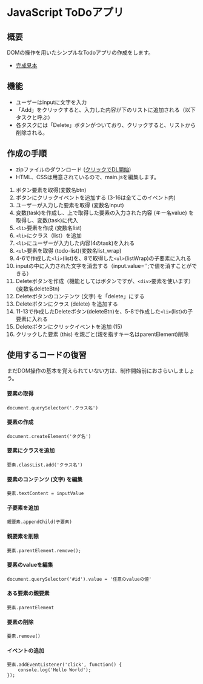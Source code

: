 # JavaScript ToDoアプリ

## 概要
DOMの操作を用いたシンプルなTodoアプリの作成をします。

* [完成見本](https://razonaluis.github.io/technext/04-05JavaScript/JS_Todo/)

## 機能
* ユーザーはinputに文字を入力
* 「Add」をクリックすると、入力した内容が下のリストに追加される（以下タスクと呼ぶ）
* 各タスクには「Delete」ボタンがついており、クリックすると、リストから削除される。

## 作成の手順

* zipファイルのダウンロード ([クリックでDL開始](https://github.com/NexSeed00/STO/blob/master/%E7%99%BA%E5%B1%95%E5%AD%A6%E7%BF%92/JavaScript/JS_Todo/js_todo.zip?raw=true))
* HTML、CSSは用意されているので、main.jsを編集します。

1. ボタン要素を取得(変数名btn)
2. ボタンにクリックイベントを追加する (3-16は全てこのイベント内)
3. ユーザーが入力した要素を取得 (変数名input)
4. 変数(task)を作成し、上で取得した要素の入力された内容 (キー名value) を取得し、変数(task)に代入
5. `<li>`要素を作成 (変数名list)
6. `<li>`にクラス（list）を追加
7. `<li>`にユーザーが入力した内容(4のtask)を入れる
8. `<ul>`要素を取得 (todo-list)(変数名list_wrap)
9. 4-6で作成した`<li>`(list)を、8で取得した`<ul>`(listWrap)の子要素に入れる
10. inputの中に入力された文字を消去する（input.value='';で値を消すことができる）
11. Deleteボタンを作成（機能としてはボタンですが、`<div>`要素を使います）(変数名deleteBtn)
12. Deleteボタンのコンテンツ (文字) を「delete」にする
13. Deleteボタンにクラス (delete) を追加する
14. 11-13で作成したDeleteボタン(deleteBtn)を、5-8で作成した`<li>`(list)の子要素に入れる
15. Deleteボタンにクリックイベントを追加 (15)
16. クリックした要素 (this) を親ごと(親を指すキー名はparentElement)削除


## 使用するコードの復習
まだDOM操作の基本を覚えられていない方は、制作開始前におさらいしましょう。

#### 要素の取得

`document.querySelector('.クラス名')`

#### 要素の作成

`document.createElement('タグ名')`

#### 要素にクラスを追加

`要素.classList.add('クラス名')`

#### 要素のコンテンツ (文字) を編集
`要素.textContent = inputValue`

#### 子要素を追加

`親要素.appendChild(子要素)`

#### 親要素を削除

`要素.parentElement.remove();`

#### 要素のvalueを編集

`document.querySelector('#id').value = '任意のvalueの値'`

#### ある要素の親要素

`要素.parentElement`

#### 要素の削除

`要素.remove()`

#### イベントの追加
```
要素.addEventListener('click', function() {
    console.log('Hello World');
});
```
